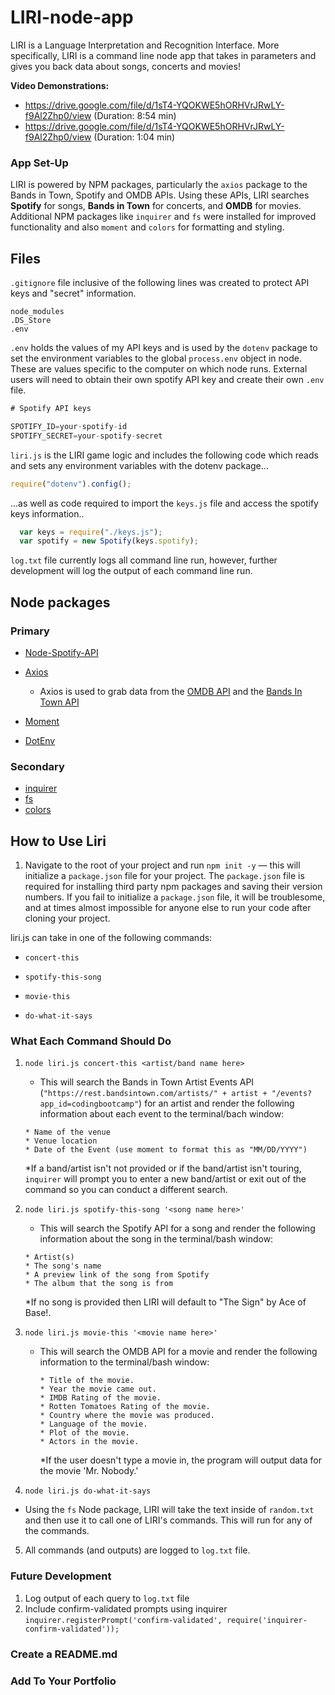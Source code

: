 # LIRI-node-app
LIRI is a Language Interpretation and Recognition Interface. More specifically, LIRI is a command line node app that takes in parameters and gives you back data about songs, concerts and movies!

<strong> Video Demonstrations:</strong> 
- https://drive.google.com/file/d/1sT4-YQOKWE5hORHVrJRwLY-f9Al2Zhp0/view (Duration: 8:54 min)
- https://drive.google.com/file/d/1sT4-YQOKWE5hORHVrJRwLY-f9Al2Zhp0/view (Duration: 1:04 min)

### App Set-Up
LIRI is powered by NPM packages, particularly the `axios` package to the Bands in Town, Spotify and OMDB APIs. Using these APIs, LIRI searches <strong>Spotify</strong> for songs, <strong>Bands in Town</strong> for concerts, and <strong>OMDB</strong> for movies. Additional NPM packages like `inquirer` and `fs` were installed for improved functionality and also `moment` and `colors` for formatting and styling. 

## Files
`.gitignore` file inclusive of the following lines was created to protect API keys and "secret" information.

```
node_modules
.DS_Store
.env
```

`.env` holds the values of my API keys and is used by the `dotenv` package to set the environment variables to the global `process.env` object in node. These are values specific to the computer on which node runs. External users will need to obtain their own spotify API key and create their own `.env` file.

```js
# Spotify API keys

SPOTIFY_ID=your-spotify-id
SPOTIFY_SECRET=your-spotify-secret

```

`liri.js` is the LIRI game logic and includes the following code which reads and sets any environment variables with the dotenv package...

```js
require("dotenv").config();
```
...as well as code required to import the `keys.js` file and access the spotify keys information..

```js
  var keys = require("./keys.js");
  var spotify = new Spotify(keys.spotify);
 ```
  
`log.txt` file currently logs all command line run, however, further development will log the output of each command line run. 

## Node packages
### Primary

   * [Node-Spotify-API](https://www.npmjs.com/package/node-spotify-api)

   * [Axios](https://www.npmjs.com/package/axios)

     * Axios is used to grab data from the [OMDB API](http://www.omdbapi.com) and the [Bands In Town API](http://www.artists.bandsintown.com/bandsintown-api)

   * [Moment](https://www.npmjs.com/package/moment)

   * [DotEnv](https://www.npmjs.com/package/dotenv)
   
### Secondary

  * [inquirer](https://www.npmjs.com/package/inquirer)
  * [fs](https://www.npmjs.com/package/fs)
  * [colors](https://www.npmjs.com/package/colors)


## How to Use Liri

1. Navigate to the root of your project and run `npm init -y` &mdash; this will initialize a `package.json` file for your project. The `package.json` file is required for installing third party npm packages and saving their version numbers. If you fail to initialize a `package.json` file, it will be troublesome, and at times almost impossible for anyone else to run your code after cloning your project.

liri.js can take in one of the following commands:

   * `concert-this`

   * `spotify-this-song`

   * `movie-this`

   * `do-what-it-says`

### What Each Command Should Do

1. `node liri.js concert-this <artist/band name here>`

   * This will search the Bands in Town Artist Events API (`"https://rest.bandsintown.com/artists/" + artist + "/events?app_id=codingbootcamp"`) for an artist and render the following information about each event to the terminal/bach window:
    
    ```
    * Name of the venue
    * Venue location
    * Date of the Event (use moment to format this as "MM/DD/YYYY")
    ```
    *If a band/artist isn't not provided or if the band/artist isn't touring, `inquirer` will prompt you to enter a new band/artist or exit out of the command so you can conduct a different search.
    
2. `node liri.js spotify-this-song '<song name here>'`

   * This will search the Spotify API for a song and render the following information about the song in the terminal/bash window:
   
    ```
    * Artist(s)
    * The song's name
    * A preview link of the song from Spotify
    * The album that the song is from
    ```
    *If no song is provided then LIRI will default to "The Sign" by Ace of Base!.

3. `node liri.js movie-this '<movie name here>'`

   * This will search the OMDB API for a movie and render the following information to the terminal/bash window:

     ```
     * Title of the movie.
     * Year the movie came out.
     * IMDB Rating of the movie.
     * Rotten Tomatoes Rating of the movie.
     * Country where the movie was produced.
     * Language of the movie.
     * Plot of the movie.
     * Actors in the movie.
     ```
     *If the user doesn't type a movie in, the program will output data for the movie 'Mr. Nobody.'

4. `node liri.js do-what-it-says`

  * Using the `fs` Node package, LIRI will take the text inside of `random.txt` and then use it to call one of LIRI's commands. This will run for any of the commands.

5. All commands (and outputs) are logged to `log.txt` file.

### Future Development
1. Log output of each query to `log.txt` file
2. Include confirm-validated prompts using inquirer
`inquirer.registerPrompt('confirm-validated', require('inquirer-confirm-validated'));`

### Create a README.md
### Add To Your Portfolio


